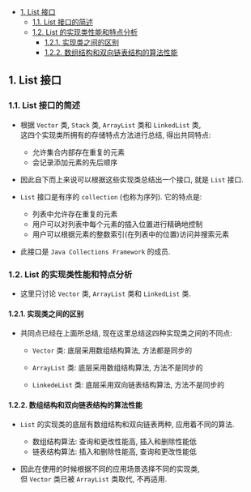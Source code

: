 <!-- TOC -->

- [1. List 接口](#1-list-接口)
  - [1.1. List 接口的简述](#11-list-接口的简述)
  - [1.2. List 的实现类性能和特点分析](#12-list-的实现类性能和特点分析)
    - [1.2.1. 实现类之间的区别](#121-实现类之间的区别)
    - [1.2.2. 数组结构和双向链表结构的算法性能](#122-数组结构和双向链表结构的算法性能)

<!-- /TOC -->

## 1. List 接口

### 1.1. List 接口的简述
- 根据 `Vector` 类, `Stack` 类, `ArrayList` 类和 `LinkedList` 类,  
  这四个实现类所拥有的存储特点方法进行总结, 得出共同特点:  
  - 允许集合内部存在重复的元素
  - 会记录添加元素的先后顺序

- 因此自下而上来说可以根据这些实现类总结出一个接口, 就是 `List` 接口.  

- `List` 接口是有序的 `collection` (也称为序列). 它的特点是:  
  - 列表中允许存在重复的元素
  - 用户可以对列表中每个元素的插入位置进行精确地控制
  - 用户可以根据元素的整数索引(在列表中的位置)访问并搜索元素
  
- 此接口是 `Java Collections Framework` 的成员.

### 1.2. List 的实现类性能和特点分析
- 这里只讨论 `Vector` 类, `ArrayList` 类和 `LinkedList` 类.

#### 1.2.1. 实现类之间的区别
- 共同点已经在上面所总结, 现在这里总结这四种实现类之间的不同点:
  - `Vector` 类: 底层采用数组结构算法, 方法都是同步的
  
  - `ArrayList` 类: 底层采用数组结构算法, 方法不是同步的
  
  - `LinkedeList` 类: 底层采用双向链表结构算法, 方法不是同步的

#### 1.2.2. 数组结构和双向链表结构的算法性能
- `List` 的实现类的底层有数组结构和双向链表两种, 应用着不同的算法.
  - 数组结构算法: 查询和更改性能高, 插入和删除性能低
  - 链表结构算法: 插入和删除性能高, 查询和更改性能低

- 因此在使用的时候根据不同的应用场景选择不同的实现类,  
  但 `Vector` 类已被 `ArrayList` 类取代, 不再适用.